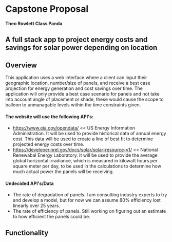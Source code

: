 # Capstone Proposal
#### Theo Rowlett Class Panda

## A full stack app to project energy costs and savings for solar power depending on location

## Overview
This application uses a web interface where a client can input their geographic location, number/size of panels, and receive a best case projection for energy generation and cost savings over time. The application will only provide a best case scenario for panels and not take into account angle of placement or shade, these would cause the scope to balloon to unmanagable levels within the time constraints given.

#### The website will use the following API's: 
* https://www.eia.gov/opendata/ << US Energy Information Administration. It will be used to provide historical data of annual energy cost. This data will be used to create a line of best fit to determine projected energy costs over time.
* https://developer.nrel.gov/docs/solar/solar-resource-v1/ << National Renewabal Energy Laboratory. It will be used to provide the average global horizontal irradiance, which is measured in kilowatt hours per square meter per day, to be used in the calculations to determine how much actual power the panels will be receiving.
#### Undecided API's/Data
* The rate of degradation of panels. I am consulting industry experts to try and develop a model, but for now we can assume 80% efficiency lost linearly over 25 years.
* The rate of efficiency of panels. Still working on figuring out an estimate to how efficient the panels could be.

## Functionality

